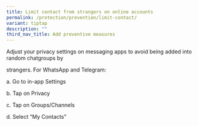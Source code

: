 ```yaml
---
title: Limit contact from strangers on online accounts
permalink: /protection/prevention/limit-contact/
variant: tiptap
description: ""
third_nav_title: Add preventive measures
---
```

<p>Adjust your privacy settings on messaging apps to avoid being added into
random chatgroups by</p>
<p>strangers. For WhatsApp and Telegram:</p>
<p>a. Go to in-app Settings</p>
<p>b. Tap on Privacy</p>
<p>c. Tap on Groups/Channels</p>
<p>d. Select “My Contacts”</p>